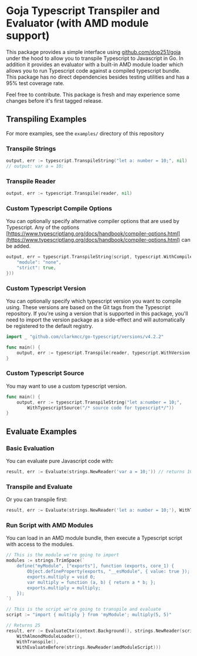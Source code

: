 # Goja Typescript Transpiler and Evaluator (with AMD module support)
This package provides a simple interface using [github.com/dop251/goja](github.com/dop251/goja) under the hood to allow you to transpile Typescript to Javascript in Go. In addition it provides an evaluator with a built-in AMD module loader which allows you to run Typescript code against a compiled typescript bundle. This package has no direct dependencies besides testing utilities and has a 95% test coverage rate.

Feel free to contribute. This package is fresh and may experience some changes before it's first tagged release.

## Transpiling Examples
For more examples, see the `examples/` directory of this repository
### Transpile Strings
```go
output, err := typescript.TranspileString("let a: number = 10;", nil)
// output: var a = 10;
```

### Transpile Reader
```go
output, err := typescript.Transpile(reader, nil)
```

### Custom Typescript Compile Options
You can optionally specify alternative compiler options that are used by Typescript. Any of the options [https://www.typescriptlang.org/docs/handbook/compiler-options.html](https://www.typescriptlang.org/docs/handbook/compiler-options.html) can be added.
```go
output, err = typescript.TranspileString(script, typescript.WithCompileOptions(map[string]interface{}{
    "module": "none",
    "strict": true,
}))
```

### Custom Typescript Version
You can optionally specify which typescript version you want to compile using. These versions are based on the Git tags from the Typescript repository. If you're using a version that is supported in this package, you'll need to import the version package as a side-effect and will automatically be registered to the default registry.
```go
import _ "github.com/clarkmcc/go-typescript/versions/v4.2.2"

func main() {
    output, err := typescript.Transpile(reader, typescript.WithVersion("v4.2.2"))
}
```

### Custom Typescript Source
You may want to use a custom typescript version.

```go
func main() {
    output, err := typescript.TranspileString("let a:number = 10;", 
    	WithTypescriptSource("/* source code for typescript*/"))
}
```

## Evaluate Examples
### Basic Evaluation
You can evaluate pure Javascript code with:

```go
result, err := Evaluate(strings.NewReader('var a = 10;')) // returns 10;
```

### Transpile and Evaluate
Or you can transpile first:

```go
result, err := Evaluate(strings.NewReader('let a: number = 10;'), WithTranspile()) // returns 10;
```

### Run Script with AMD Modules
You can load in an AMD module bundle, then execute a Typescript script with access to the modules.

```go
// This is the module we're going to import
modules := strings.TrimSpace(`
    define("myModule", ["exports"], function (exports, core_1) {
        Object.defineProperty(exports, "__esModule", { value: true });
        exports.multiply = void 0;
        var multiply = function (a, b) { return a * b; };
        exports.multiply = multiply;
    });
`)

// This is the script we're going to transpile and evaluate
script := "import { multiply } from 'myModule'; multiply(5, 5)"

// Returns 25
result, err := EvaluateCtx(context.Background(), strings.NewReader(script),
    WithAlmondModuleLoader(),
    WithTranspile(),
    WithEvaluateBefore(strings.NewReader(amdModuleScript)))
```
